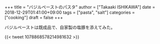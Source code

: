 +++
title = "バジルペーストのパスタ"
author = ["Takaaki ISHIKAWA"]
date = 2018-12-29T01:41:00+09:00
tags = ["pasta", "salt"]
categories = ["cooking"]
draft = false
+++

バジルペーストは既成品で、自家製の塩豚を添えてみた。

{{< tweet 1078868578214981632 >}}
